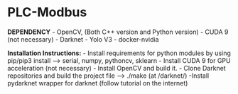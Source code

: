 # PLC-Modbus

**DEPENDENCY**
	- OpenCV, (Both C++ version and Python version)
	- CUDA 9 (not necessary)
	- Darknet
	- Yolo V3
	- docker-nvidia
	
**Installation Instructions:**
	- Install requirements for python modules by using pip/pip3 install --> serial, numpy, pythoncv, sklearn
	- Install CUDA 9 for GPU acceleration (not necessary)
	- Install OpenCV and build it.
	- Clone Darknet repositories and build the project file --> ./make (at /darknet/)
	-Install pydarknet wrapper for darknet (follow tutorial on the internet)
